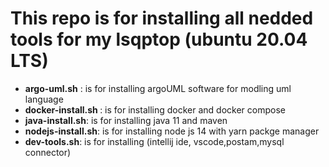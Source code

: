 # This repo is for installing all nedded tools for my lsqptop (ubuntu 20.04 LTS)



<ul>
    <li><b>argo-uml.sh</b> : is for installing argoUML software for modling uml language</li>
    <li><b>docker-install.sh </b>: is for installing docker and docker compose</li>
    <li><b>java-install.sh</b>: is for installing java 11 and maven</li>
    <li><b>nodejs-install.sh</b>: is for installing node js 14 with yarn packge manager</li>
    <li><b>dev-tools.sh</b>: is for installing (intellij ide, vscode,postam,mysql connector)</li>
</ul>




